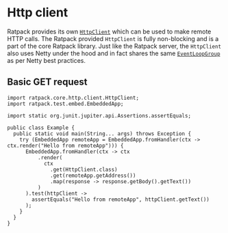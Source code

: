# Http client

Ratpack provides its own [`HttpClient`](api/ratpack/core/http/client/HttpClient.html) which can be used to make remote HTTP calls.
The Ratpack provided `HttpClient` is fully non-blocking and is a part of the core Ratpack library.
Just like the Ratpack server, the `HttpClient` also uses Netty under the hood and in fact shares the same [`EventLoopGroup`](http://netty.io/4.1/api/io/netty/channel/EventLoopGroup.html) as per Netty best practices.


## Basic GET request


```language-java
import ratpack.core.http.client.HttpClient;
import ratpack.test.embed.EmbeddedApp;

import static org.junit.jupiter.api.Assertions.assertEquals;

public class Example {
  public static void main(String... args) throws Exception {
    try (EmbeddedApp remoteApp = EmbeddedApp.fromHandler(ctx -> ctx.render("Hello from remoteApp"))) {
      EmbeddedApp.fromHandler(ctx -> ctx
          .render(
            ctx
              .get(HttpClient.class)
              .get(remoteApp.getAddress())
              .map(response -> response.getBody().getText())
          )
      ).test(httpClient -> 
        assertEquals("Hello from remoteApp", httpClient.getText())
      );
    }
  }
}
```
